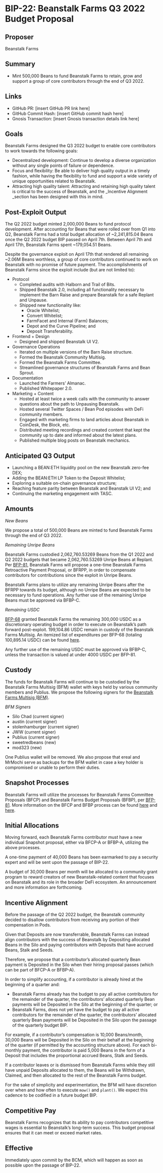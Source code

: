 # BIP-22: Beanstalk Farms Q3 2022 Budget Proposal

## Proposer

Beanstalk Farms

## Summary

* Mint 500,000 Beans to fund Beanstalk Farms to retain, grow and support a group of core contributors through the end of Q3 2022.

## Links

* GitHub PR: [insert GitHub PR link here]
* GitHub Commit Hash: [insert GitHub commit hash here]
* Gnosis Transaction: [insert Gnosis transaction details link here]

## Goals

Beanstalk Farms designed the Q3 2022 budget to enable core contributors to work towards the following goals:
* Decentralized development: Continue to develop a diverse organization without any single points of failure or dependence.
* Focus and flexibility: Be able to deliver high quality output in a timely fashion, while having the flexibility to fund and support a wide variety of unique opportunities related to Beanstalk.
* Attracting high quality talent: Attracting and retaining high quality talent is critical to the success of Beanstalk, and the _Incentive Alignment _section has been designed with this in mind.

## Post-Exploit Output

The Q2 2022 budget minted 2,000,000 Beans to fund protocol development. After accounting for Beans that were rolled over from Q1 into Q2, Beanstalk Farms had a total budget allocation of ~2,241,815.04 Beans once the Q2 2022 budget BIP passed on April 7th. Between April 7th and April 17th, Beanstalk Farms spent ~179,054.51 Beans.

Despite the governance exploit on April 17th that rendered all remaining ~2.06M Beans worthless, a group of core contributors continued to work on Beanstalk with no promise of future payment. The accomplishments of Beanstalk Farms since the exploit include (but are not limited to):

* Protocol
    * Completed audits with Halborn and Trail of Bits.
    * Shipped Beanstalk 2.0, including all functionality necessary to implement the Barn Raise and prepare Beanstalk for a safe Replant and Unpause.
    * Shipped new functionality like:
        * Oracle Whitelist;
        * Convert Whitelist;
        * FarmFacet and Internal (Farm) Balances;
        * Depot and the Curve Pipeline; and
        * Deposit Transferability.
* Frontend + Design
    * Designed and shipped Beanstalk UI V2.
* Governance Operations
    * Iterated on multiple versions of the Barn Raise structure.
    * Formed the Beanstalk Community Multisig.
    * Formed the Beanstalk Farms Committee.
    * Streamlined governance structures of Beanstalk Farms and Bean Sprout.
* Documentation
    * Launched the Farmers’ Almanac.
    * Published Whitepaper 2.0.
* Marketing + Content
    * Hosted at least twice a week calls with the community to answer questions about the path to Unpausing Beanstalk.
    * Hosted several Twitter Spaces / Bean Pod episodes with DeFi community members.
    * Engaged with marketing firms to land articles about Beanstalk in CoinDesk, the Block, etc. 
    * Distributed meeting recordings and created content that kept the community up to date and informed about the latest plans.
    * Published multiple blog posts on Beanstalk mechanics.

## Anticipated Q3 Output

* Launching a BEAN:ETH liquidity pool on the new Beanstalk zero-fee DEX;
* Adding the BEAN:ETH LP Token to the Deposit Whitelist;
* Exploring a suitable on-chain governance structure;
* Reaching feature parity between Beanstalk and Beanstalk UI V2; and
* Continuing the marketing engagement with TASC.

## Amounts

_New Beans_

We propose a total of 500,000 Beans are minted to fund Beanstalk Farms through the end of Q3 2022. 

_Remaining Unripe Beans_

Beanstalk Farms custodied 2,062,760.53269 Beans from the Q1 2022 and Q2 2022 budgets that became 2,062,760.53269 Unripe Beans at Replant. Per [BFP-81](https://snapshot.org/#/beanstalkfarms.eth/proposal/0xa24c368f08093b8a5e27c0b3ae9296eb60272cddc8882434b02a86152d903e59), Beanstalk Farms will propose a one-time Beanstalk Farms Retroactive Payment Proposal, or BFRPP, in order to compensate contributors for contributions since the exploit in Unripe Beans.

Beanstalk Farms plans to utilize any remaining Unripe Beans after the BFRPP towards its budget, although no Unripe Beans are expected to be necessary to fund operations. Any further use of the remaining Unripe Beans must be approved via BFBP-C.

_Remaining USDC_

[BFP-68](https://snapshot.org/#/beanstalkfarms.eth/proposal/0x26478e3434ae82ff0820f25d182d6939d9531587c41ba86a8ea25ca0ef0f010d) granted Beanstalk Farms the remaining 300,000 USDC as a discretionary operating budget in order to execute on Beanstalk’s path forward post-exploit. 199,104.86 USDC remain in custody of the Beanstalk Farms Multisig. An itemized list of expenditures per BFP-68 (totaling 100,895.14 USDC) can be found [here](https://arweave.net/B_kOCIL-pk7m3FfRGq_OkZP_CQwjlZytD65zE-RxsD0). 

Any further use of the remaining USDC must be approved via BFBP-C, unless the transaction is valued at under 4000 USDC per BFP-81.

## Custody

The funds for Beanstalk Farms will continue to be custodied by the Beanstalk Farms Multisig (BFM) wallet with keys held by various community members and Publius. We propose the following signers for the [Beanstalk Farms Multisig (BFM)](https://docs.bean.money/governance/beanstalk-farms/bfm-dashboard).

_BFM Signers_

* Silo Chad (current signer)
* austin (current signer)
* stolenhamburger (current signer)
* JWW (current signer)
* Publius (current signer)
* sweetredbeans (new)
* mod323 (new)

One Publius wallet will be removed. We also propose that ereal and MrMochi serve as backups for the BFM wallet in case a key holder is compromised or unable to perform their duties.

## Snapshot Processes

Beanstalk Farms will utilize the processes for Beanstalk Farms Committee Proposals (BFCP) and Beanstalk Farms Budget Proposals (BFBP), per [BFP-81](https://snapshot.org/#/beanstalkfarms.eth/proposal/0xa24c368f08093b8a5e27c0b3ae9296eb60272cddc8882434b02a86152d903e59). More information on the BFCP and BFBP process can be found [here](https://docs.bean.money/governance/proposals#bfcp) and [here](https://docs.bean.money/governance/proposals#bfbp).

## Initial Allocations

Moving forward, each Beanstalk Farms contributor must have a new individual Snapshot proposal, either via BFCP-A or BFBP-A, utilizing the above processes.

A one-time payment of 40,000 Beans has been earmarked to pay a security expert and will be sent upon the passage of BIP-22.

A budget of 30,000 Beans per month will be allocated to a community grant program to reward creators of new Beanstalk-related content that focuses on Beanstalk and its role in the broader DeFi ecosystem. An announcement and more information are forthcoming.

## Incentive Alignment

Before the passage of the Q2 2022 budget, the Beanstalk community decided to disallow contributors from receiving any portion of their compensation in Pods.

Given that Deposits are now transferrable, Beanstalk Farms can instead align contributors with the success of Beanstalk by Depositing allocated Beans in the Silo and paying contributors with Deposits that have accrued Beans, Stalk and Seeds. 

Therefore, we propose that a contributor’s allocated quarterly Bean payment is Deposited in the Silo when their hiring proposal passes (which can be part of BFCP-A or BFBP-A). 

In order to simplify accounting, if a contributor is already hired at the beginning of a quarter and:

* Beanstalk Farms already has the budget to pay all active contributors for the remainder of the quarter, the contributors’ allocated quarterly Bean payments will be Deposited in the Silo at the beginning of the quarter; or
* Beanstalk Farms, does not yet have the budget to pay all active contributors for the remainder of the quarter, the contributors’ allocated quarterly Bean payments will be Deposited in the Silo upon the passage of the quarterly budget BIP. 

For example, if a contributor’s compensation is 10,000 Beans/month, 30,000 Beans will be Deposited in the Silo on their behalf at the beginning of the quarter (if permitted by the accounting structure above). For each bi-monthly payment, the contributor is paid 5,000 Beans in the form of a Deposit that includes the proportional accrued Beans, Stalk and Seeds.

If a contributor leaves or is dismissed from Beanstalk Farms while they still have unpaid Deposits allocated to them, the Beans will be Withdrawn, Claimed, and then allocated to the rest of the Beanstalk Farms budget.

For the sake of simplicity and experimentation, the BFM will have discretion over when and how often to execute `mow()` and `plant()`. We expect this cadence to be codified in a future budget BIP.

## Competitive Pay

Beanstalk Farms recognizes that its ability to pay contributors competitive wages is essential to Beanstalk’s long-term success. This budget proposal ensures that it can meet or exceed market rates.

## Effective

Immediately upon commit by the BCM, which will happen as soon as possible upon the passage of BIP-22.
